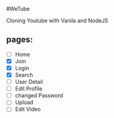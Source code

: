 #WeTube

Cloning Youtube with Vanila and NodeJS

## pages:

- [ ] Home
- [x] Join
- [x] Login
- [x] Search
- [ ] User Detail
- [ ] Edit Profile
- [ ] changed Password
- [ ] Upload
- [ ] Edit Video
